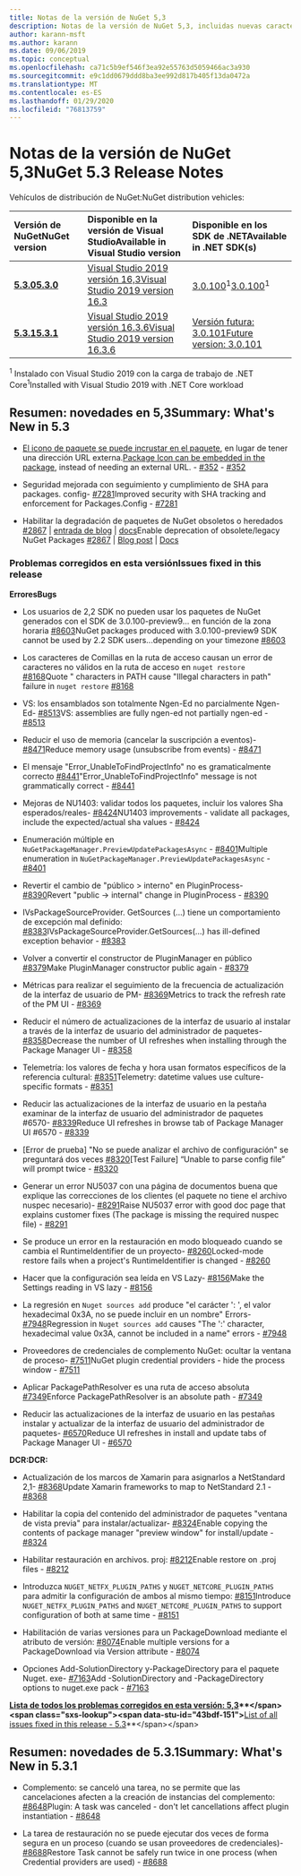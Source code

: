 ```yaml
---
title: Notas de la versión de NuGet 5,3
description: Notas de la versión de NuGet 5,3, incluidas nuevas características, correcciones de errores y DCR.
author: karann-msft
ms.author: karann
ms.date: 09/06/2019
ms.topic: conceptual
ms.openlocfilehash: ca71c5b9ef546f3ea92e55763d5059466ac3a930
ms.sourcegitcommit: e9c1dd0679ddd8ba3ee992d817b405f13da0472a
ms.translationtype: MT
ms.contentlocale: es-ES
ms.lasthandoff: 01/29/2020
ms.locfileid: "76813759"
---
```

# <a name="nuget-53-release-notes"></a><span data-ttu-id="43bdf-103">Notas de la versión de NuGet 5,3</span><span class="sxs-lookup"><span data-stu-id="43bdf-103">NuGet 5.3 Release Notes</span></span>

<span data-ttu-id="43bdf-104">Vehículos de distribución de NuGet:</span><span class="sxs-lookup"><span data-stu-id="43bdf-104">NuGet distribution vehicles:</span></span>

| <span data-ttu-id="43bdf-105">Versión de NuGet</span><span class="sxs-lookup"><span data-stu-id="43bdf-105">NuGet version</span></span> | <span data-ttu-id="43bdf-106">Disponible en la versión de Visual Studio</span><span class="sxs-lookup"><span data-stu-id="43bdf-106">Available in Visual Studio version</span></span>| <span data-ttu-id="43bdf-107">Disponible en los SDK de .NET</span><span class="sxs-lookup"><span data-stu-id="43bdf-107">Available in .NET SDK(s)</span></span>|
|:---|:---|:---|
| [<span data-ttu-id="43bdf-108">**5.3.0**</span><span class="sxs-lookup"><span data-stu-id="43bdf-108">**5.3.0**</span></span>](https://nuget.org/downloads) | [<span data-ttu-id="43bdf-109">Visual Studio 2019 versión 16,3</span><span class="sxs-lookup"><span data-stu-id="43bdf-109">Visual Studio 2019 version 16.3</span></span>](https://visualstudio.microsoft.com/downloads/) | <span data-ttu-id="43bdf-110">[3.0.100](https://dotnet.microsoft.com/download/dotnet-core/3.0)<sup>1</sup></span><span class="sxs-lookup"><span data-stu-id="43bdf-110">[3.0.100](https://dotnet.microsoft.com/download/dotnet-core/3.0)<sup>1</sup></span></span> |
| [<span data-ttu-id="43bdf-111">**5.3.1**</span><span class="sxs-lookup"><span data-stu-id="43bdf-111">**5.3.1**</span></span>](https://nuget.org/downloads) | [<span data-ttu-id="43bdf-112">Visual Studio 2019 versión 16.3.6</span><span class="sxs-lookup"><span data-stu-id="43bdf-112">Visual Studio 2019 version 16.3.6</span></span>](https://visualstudio.microsoft.com/downloads/) | [<span data-ttu-id="43bdf-113">Versión futura: 3.0.101</span><span class="sxs-lookup"><span data-stu-id="43bdf-113">Future version: 3.0.101</span></span>](https://dotnet.microsoft.com/download/dotnet-core/3.0) |

<span data-ttu-id="43bdf-114"><sup>1</sup> Instalado con Visual Studio 2019 con la carga de trabajo de .NET Core</span><span class="sxs-lookup"><span data-stu-id="43bdf-114"><sup>1</sup>Installed with Visual Studio 2019 with .NET Core workload</span></span>

## <a name="summary-whats-new-in-53"></a><span data-ttu-id="43bdf-115">Resumen: novedades en 5,3</span><span class="sxs-lookup"><span data-stu-id="43bdf-115">Summary: What's New in 5.3</span></span>

* <span data-ttu-id="43bdf-116">[El icono de paquete se puede incrustar en el paquete](../reference/msbuild-targets.md#packing-an-icon-image-file), en lugar de tener una dirección URL externa.</span><span class="sxs-lookup"><span data-stu-id="43bdf-116">[Package Icon can be embedded in the package](../reference/msbuild-targets.md#packing-an-icon-image-file), instead of needing an external URL.</span></span><span data-ttu-id="43bdf-117"> - [#352](https://github.com/NuGet/Home/issues/352)</span><span class="sxs-lookup"><span data-stu-id="43bdf-117"> - [#352](https://github.com/NuGet/Home/issues/352)</span></span>

* <span data-ttu-id="43bdf-118">Seguridad mejorada con seguimiento y cumplimiento de SHA para packages. config- [#7281](https://github.com/NuGet/Home/issues/7281)</span><span class="sxs-lookup"><span data-stu-id="43bdf-118">Improved security with SHA tracking and enforcement for Packages.Config - [#7281](https://github.com/NuGet/Home/issues/7281)</span></span>

* <span data-ttu-id="43bdf-119">Habilitar la degradación de paquetes de NuGet obsoletos o heredados [#2867](https://github.com/NuGet/Home/issues/2867) | [entrada de blog](https://devblogs.microsoft.com/nuget/deprecating-packages-on-nuget-org/) | [docs](../nuget-org/deprecate-packages.md)</span><span class="sxs-lookup"><span data-stu-id="43bdf-119">Enable deprecation of obsolete/legacy NuGet Packages [#2867](https://github.com/NuGet/Home/issues/2867) | [Blog post](https://devblogs.microsoft.com/nuget/deprecating-packages-on-nuget-org/) | [Docs](../nuget-org/deprecate-packages.md)</span></span>

### <a name="issues-fixed-in-this-release"></a><span data-ttu-id="43bdf-120">Problemas corregidos en esta versión</span><span class="sxs-lookup"><span data-stu-id="43bdf-120">Issues fixed in this release</span></span>

<span data-ttu-id="43bdf-121">**Errores**</span><span class="sxs-lookup"><span data-stu-id="43bdf-121">**Bugs**</span></span>

* <span data-ttu-id="43bdf-122">Los usuarios de 2,2 SDK no pueden usar los paquetes de NuGet generados con el SDK de 3.0.100-preview9... en función de la zona horaria [#8603](https://github.com/NuGet/Home/issues/8603)</span><span class="sxs-lookup"><span data-stu-id="43bdf-122">NuGet packages produced with 3.0.100-preview9 SDK cannot be used by 2.2 SDK users...depending on your timezone [#8603](https://github.com/NuGet/Home/issues/8603)</span></span>

* <span data-ttu-id="43bdf-123">Los caracteres de Comillas en la ruta de acceso causan un error de caracteres no válidos en la ruta de acceso en `nuget restore` [#8168](https://github.com/NuGet/Home/issues/8168)</span><span class="sxs-lookup"><span data-stu-id="43bdf-123">Quote " characters in PATH cause "Illegal characters in path" failure in `nuget restore` [#8168](https://github.com/NuGet/Home/issues/8168)</span></span>

* <span data-ttu-id="43bdf-124">VS: los ensamblados son totalmente Ngen-Ed no parcialmente Ngen-Ed- [#8513](https://github.com/NuGet/Home/issues/8513)</span><span class="sxs-lookup"><span data-stu-id="43bdf-124">VS: assemblies are fully ngen-ed not partially ngen-ed - [#8513](https://github.com/NuGet/Home/issues/8513)</span></span>

* <span data-ttu-id="43bdf-125">Reducir el uso de memoria (cancelar la suscripción a eventos)- [#8471](https://github.com/NuGet/Home/issues/8471)</span><span class="sxs-lookup"><span data-stu-id="43bdf-125">Reduce memory usage (unsubscribe from events) - [#8471](https://github.com/NuGet/Home/issues/8471)</span></span>

* <span data-ttu-id="43bdf-126">El mensaje "Error_UnableToFindProjectInfo" no es gramaticalmente correcto [#8441](https://github.com/NuGet/Home/issues/8441)</span><span class="sxs-lookup"><span data-stu-id="43bdf-126">"Error_UnableToFindProjectInfo" message is not grammatically correct - [#8441](https://github.com/NuGet/Home/issues/8441)</span></span>

* <span data-ttu-id="43bdf-127">Mejoras de NU1403: validar todos los paquetes, incluir los valores Sha esperados/reales- [#8424](https://github.com/NuGet/Home/issues/8424)</span><span class="sxs-lookup"><span data-stu-id="43bdf-127">NU1403 improvements - validate all packages, include the expected/actual sha values - [#8424](https://github.com/NuGet/Home/issues/8424)</span></span>

* <span data-ttu-id="43bdf-128">Enumeración múltiple en `NuGetPackageManager.PreviewUpdatePackagesAsync` - [#8401](https://github.com/NuGet/Home/issues/8401)</span><span class="sxs-lookup"><span data-stu-id="43bdf-128">Multiple enumeration in `NuGetPackageManager.PreviewUpdatePackagesAsync` - [#8401](https://github.com/NuGet/Home/issues/8401)</span></span>

* <span data-ttu-id="43bdf-129">Revertir el cambio de "público > interno" en PluginProcess- [#8390](https://github.com/NuGet/Home/issues/8390)</span><span class="sxs-lookup"><span data-stu-id="43bdf-129">Revert "public -> internal" change in PluginProcess - [#8390](https://github.com/NuGet/Home/issues/8390)</span></span>

* <span data-ttu-id="43bdf-130">IVsPackageSourceProvider. GetSources (...) tiene un comportamiento de excepción mal definido: [#8383](https://github.com/NuGet/Home/issues/8383)</span><span class="sxs-lookup"><span data-stu-id="43bdf-130">IVsPackageSourceProvider.GetSources(…) has ill-defined exception behavior - [#8383](https://github.com/NuGet/Home/issues/8383)</span></span>

* <span data-ttu-id="43bdf-131">Volver a convertir el constructor de PluginManager en público [#8379](https://github.com/NuGet/Home/issues/8379)</span><span class="sxs-lookup"><span data-stu-id="43bdf-131">Make PluginManager constructor public again - [#8379](https://github.com/NuGet/Home/issues/8379)</span></span>

* <span data-ttu-id="43bdf-132">Métricas para realizar el seguimiento de la frecuencia de actualización de la interfaz de usuario de PM- [#8369](https://github.com/NuGet/Home/issues/8369)</span><span class="sxs-lookup"><span data-stu-id="43bdf-132">Metrics to track the refresh rate of the PM UI - [#8369](https://github.com/NuGet/Home/issues/8369)</span></span>

* <span data-ttu-id="43bdf-133">Reducir el número de actualizaciones de la interfaz de usuario al instalar a través de la interfaz de usuario del administrador de paquetes- [#8358](https://github.com/NuGet/Home/issues/8358)</span><span class="sxs-lookup"><span data-stu-id="43bdf-133">Decrease the number of UI refreshes when installing through the Package Manager UI - [#8358](https://github.com/NuGet/Home/issues/8358)</span></span>

* <span data-ttu-id="43bdf-134">Telemetría: los valores de fecha y hora usan formatos específicos de la referencia cultural: [#8351](https://github.com/NuGet/Home/issues/8351)</span><span class="sxs-lookup"><span data-stu-id="43bdf-134">Telemetry:  datetime values use culture-specific formats - [#8351](https://github.com/NuGet/Home/issues/8351)</span></span>

* <span data-ttu-id="43bdf-135">Reducir las actualizaciones de la interfaz de usuario en la pestaña examinar de la interfaz de usuario del administrador de paquetes #6570- [#8339](https://github.com/NuGet/Home/issues/8339)</span><span class="sxs-lookup"><span data-stu-id="43bdf-135">Reduce UI refreshes in browse tab of Package Manager UI #6570 - [#8339](https://github.com/NuGet/Home/issues/8339)</span></span>

* <span data-ttu-id="43bdf-136">[Error de prueba] "No se puede analizar el archivo de configuración" se preguntará dos veces [#8320](https://github.com/NuGet/Home/issues/8320)</span><span class="sxs-lookup"><span data-stu-id="43bdf-136">[Test Failure] “Unable to parse config file” will prompt twice - [#8320](https://github.com/NuGet/Home/issues/8320)</span></span>

* <span data-ttu-id="43bdf-137">Generar un error NU5037 con una página de documentos buena que explique las correcciones de los clientes (el paquete no tiene el archivo nuspec necesario)- [#8291](https://github.com/NuGet/Home/issues/8291)</span><span class="sxs-lookup"><span data-stu-id="43bdf-137">Raise NU5037 error with good doc page that explains customer fixes (The package is missing the required nuspec file) - [#8291](https://github.com/NuGet/Home/issues/8291)</span></span>

* <span data-ttu-id="43bdf-138">Se produce un error en la restauración en modo bloqueado cuando se cambia el RuntimeIdentifier de un proyecto- [#8260](https://github.com/NuGet/Home/issues/8260)</span><span class="sxs-lookup"><span data-stu-id="43bdf-138">Locked-mode restore fails when a project's RuntimeIdentifier is changed - [#8260](https://github.com/NuGet/Home/issues/8260)</span></span>

* <span data-ttu-id="43bdf-139">Hacer que la configuración sea leída en VS Lazy- [#8156](https://github.com/NuGet/Home/issues/8156)</span><span class="sxs-lookup"><span data-stu-id="43bdf-139">Make the Settings reading in VS lazy - [#8156](https://github.com/NuGet/Home/issues/8156)</span></span>

* <span data-ttu-id="43bdf-140">La regresión en `Nuget sources add` produce "el carácter ': ', el valor hexadecimal 0x3A, no se puede incluir en un nombre" Errors- [#7948](https://github.com/NuGet/Home/issues/7948)</span><span class="sxs-lookup"><span data-stu-id="43bdf-140">Regression in `Nuget sources add` causes "The ':' character, hexadecimal value 0x3A, cannot be included in a name" errors - [#7948](https://github.com/NuGet/Home/issues/7948)</span></span>

* <span data-ttu-id="43bdf-141">Proveedores de credenciales de complemento NuGet: ocultar la ventana de proceso- [#7511](https://github.com/NuGet/Home/issues/7511)</span><span class="sxs-lookup"><span data-stu-id="43bdf-141">NuGet plugin credential providers - hide the process window - [#7511](https://github.com/NuGet/Home/issues/7511)</span></span>

* <span data-ttu-id="43bdf-142">Aplicar PackagePathResolver es una ruta de acceso absoluta [#7349](https://github.com/NuGet/Home/issues/7349)</span><span class="sxs-lookup"><span data-stu-id="43bdf-142">Enforce PackagePathResolver is an absolute path - [#7349](https://github.com/NuGet/Home/issues/7349)</span></span>

* <span data-ttu-id="43bdf-143">Reducir las actualizaciones de la interfaz de usuario en las pestañas instalar y actualizar de la interfaz de usuario del administrador de paquetes- [#6570](https://github.com/NuGet/Home/issues/6570)</span><span class="sxs-lookup"><span data-stu-id="43bdf-143">Reduce UI refreshes in install and update tabs of Package Manager UI - [#6570](https://github.com/NuGet/Home/issues/6570)</span></span>

<span data-ttu-id="43bdf-144">**DCR:**</span><span class="sxs-lookup"><span data-stu-id="43bdf-144">**DCR:**</span></span>

* <span data-ttu-id="43bdf-145">Actualización de los marcos de Xamarin para asignarlos a NetStandard 2,1- [#8368](https://github.com/NuGet/Home/issues/8368)</span><span class="sxs-lookup"><span data-stu-id="43bdf-145">Update Xamarin frameworks to map to NetStandard 2.1 - [#8368](https://github.com/NuGet/Home/issues/8368)</span></span>

* <span data-ttu-id="43bdf-146">Habilitar la copia del contenido del administrador de paquetes "ventana de vista previa" para instalar/actualizar- [#8324](https://github.com/NuGet/Home/issues/8324)</span><span class="sxs-lookup"><span data-stu-id="43bdf-146">Enable copying the contents of package manager "preview window" for install/update - [#8324](https://github.com/NuGet/Home/issues/8324)</span></span>

* <span data-ttu-id="43bdf-147">Habilitar restauración en archivos. proj: [#8212](https://github.com/NuGet/Home/issues/8212)</span><span class="sxs-lookup"><span data-stu-id="43bdf-147">Enable restore on .proj files - [#8212](https://github.com/NuGet/Home/issues/8212)</span></span>

* <span data-ttu-id="43bdf-148">Introduzca `NUGET_NETFX_PLUGIN_PATHS` y `NUGET_NETCORE_PLUGIN_PATHS` para admitir la configuración de ambos al mismo tiempo: [#8151](https://github.com/NuGet/Home/issues/8151)</span><span class="sxs-lookup"><span data-stu-id="43bdf-148">Introduce `NUGET_NETFX_PLUGIN_PATHS` and `NUGET_NETCORE_PLUGIN_PATHS` to support configuration of both at same time - [#8151](https://github.com/NuGet/Home/issues/8151)</span></span>

* <span data-ttu-id="43bdf-149">Habilitación de varias versiones para un PackageDownload mediante el atributo de versión: [#8074](https://github.com/NuGet/Home/issues/8074)</span><span class="sxs-lookup"><span data-stu-id="43bdf-149">Enable multiple versions for a PackageDownload via Version attribute - [#8074](https://github.com/NuGet/Home/issues/8074)</span></span>

* <span data-ttu-id="43bdf-150">Opciones Add-SolutionDirectory y-PackageDirectory para el paquete Nuget. exe- [#7163](https://github.com/NuGet/Home/issues/7163)</span><span class="sxs-lookup"><span data-stu-id="43bdf-150">Add -SolutionDirectory and -PackageDirectory options to nuget.exe pack - [#7163](https://github.com/NuGet/Home/issues/7163)</span></span>

<span data-ttu-id="43bdf-151">**[Lista de todos los problemas corregidos en esta versión: 5,3](https://github.com/nuget/home/issues?q=is%3Aissue+is%3Aclosed+milestone%3A%225.3")**</span><span class="sxs-lookup"><span data-stu-id="43bdf-151">**[List of all issues fixed in this release - 5.3](https://github.com/nuget/home/issues?q=is%3Aissue+is%3Aclosed+milestone%3A%225.3")**</span></span>

## <a name="summary-whats-new-in-531"></a><span data-ttu-id="43bdf-152">Resumen: novedades de 5.3.1</span><span class="sxs-lookup"><span data-stu-id="43bdf-152">Summary: What's New in 5.3.1</span></span>

* <span data-ttu-id="43bdf-153">Complemento: se canceló una tarea, no se permite que las cancelaciones afecten a la creación de instancias del complemento: [#8648](https://github.com/NuGet/Home/issues/8648)</span><span class="sxs-lookup"><span data-stu-id="43bdf-153">Plugin: A task was canceled - don't let cancellations affect plugin instantiation - [#8648](https://github.com/NuGet/Home/issues/8648)</span></span>

* <span data-ttu-id="43bdf-154">La tarea de restauración no se puede ejecutar dos veces de forma segura en un proceso (cuando se usan proveedores de credenciales)- [#8688](https://github.com/NuGet/Home/issues/8688)</span><span class="sxs-lookup"><span data-stu-id="43bdf-154">Restore Task cannot be safely run twice in one process (when Credential providers are used) - [#8688](https://github.com/NuGet/Home/issues/8688)</span></span>
